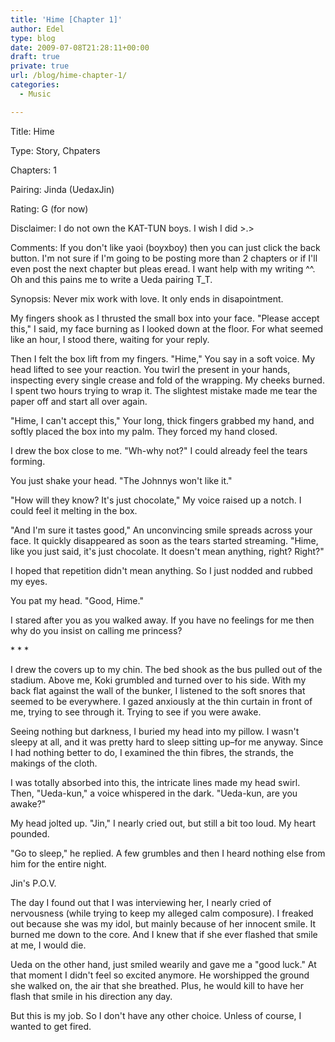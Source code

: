 ```yaml
---
title: 'Hime [Chapter 1]'
author: Edel
type: blog
date: 2009-07-08T21:28:11+00:00
draft: true
private: true
url: /blog/hime-chapter-1/
categories:
  - Music

---
```

Title: Hime
  
Type: Story, Chpaters
  
Chapters: 1
  
Pairing: Jinda (UedaxJin)
  
Rating: G (for now)
  
Disclaimer: I do not own the KAT-TUN boys. I wish I did >.>
  
Comments: If you don't like yaoi (boyxboy) then you can just click the back button. I'm not sure if I'm going to be posting more than 2 chapters or if I'll even post the next chapter but pleas eread. I want help with my writing ^^. Oh and this pains me to write a Ueda pairing T_T.
  
Synopsis: Never mix work with love. It only ends in disapointment.

My fingers shook as I thrusted the small box into your face. "Please accept this," I said, my face burning as I looked down at the floor. For what seemed like an hour, I stood there, waiting for your reply.

Then I felt the box lift from my fingers. "Hime," You say in a soft voice. My head lifted to see your reaction. You twirl the present in your hands, inspecting every single crease and fold of the wrapping. My cheeks burned. I spent two hours trying to wrap it. The slightest mistake made me tear the paper off and start all over again.

"Hime, I can't accept this," Your long, thick fingers grabbed my hand, and softly placed the box into my palm. They forced my hand closed.

I drew the box close to me. "Wh-why not?" I could already feel the tears forming.

You just shake your head. "The Johnnys won't like it."

"How will they know? It's just chocolate," My voice raised up a notch. I could feel it melting in the box.

"And I'm sure it tastes good," An unconvincing smile spreads across your face. It quickly disappeared as soon as the tears started streaming. "Hime, like you just said, it's just chocolate. It doesn't mean anything, right? Right?"

I hoped that repetition didn't mean anything. So I just nodded and rubbed my eyes.

You pat my head. "Good, Hime."

I stared after you as you walked away. If you have no feelings for me then why do you insist on calling me princess?

\* \* *

I drew the covers up to my chin. The bed shook as the bus pulled out of the stadium. Above me, Koki grumbled and turned over to his side. With my back flat against the wall of the bunker, I listened to the soft snores that seemed to be everywhere. I gazed anxiously at the thin curtain in front of me, trying to see through it. Trying to see if you were awake.

Seeing nothing but darkness, I buried my head into my pillow. I wasn't sleepy at all, and it was pretty hard to sleep sitting up&#8211;for me anyway. Since I had nothing better to do, I examined the thin fibres, the strands, the makings of the cloth.

I was totally absorbed into this, the intricate lines made my head swirl. Then, "Ueda-kun," a voice whispered in the dark. "Ueda-kun, are you awake?"

My head jolted up. "Jin," I nearly cried out, but still a bit too loud. My heart pounded.

"Go to sleep," he replied. A few grumbles and then I heard nothing else from him for the entire night.

Jin's P.O.V.

The day I found out that I was interviewing her, I nearly cried of nervousness (while trying to keep my alleged calm composure). I freaked out because she was my idol, but mainly because of her innocent smile. It burned me down to the core. And I knew that if she ever flashed that smile at me, I would die.

Ueda on the other hand, just smiled wearily and gave me a "good luck." At that moment I didn't feel so excited anymore. He worshipped the ground she walked on, the air that she breathed. Plus, he would kill to have her flash that smile in his direction any day.

But this is my job. So I don't have any other choice. Unless of course, I wanted to get fired.


